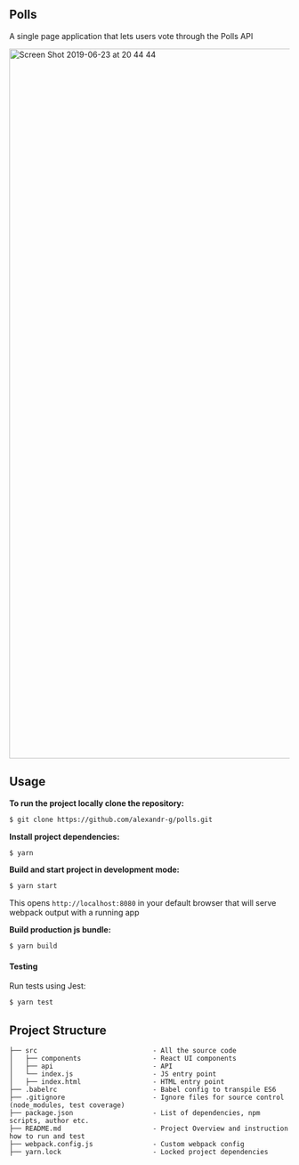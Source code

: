 ## Polls

A single page application that lets users vote through the Polls API

<img width="1275" alt="Screen Shot 2019-06-23 at 20 44 44" src="https://user-images.githubusercontent.com/9251327/59980620-a7bb2a80-95f8-11e9-8757-d426c281587d.png">

## Usage

**To run the project locally clone the repository:**

```bash
$ git clone https://github.com/alexandr-g/polls.git
```

**Install project dependencies:**

```bash
$ yarn
```

**Build and start project in development mode:**

```bash
$ yarn start
```

This opens `http://localhost:8080` in your default browser that will serve webpack output with a running app

**Build production js bundle:**

```bash
$ yarn build
```

#### Testing

Run tests using Jest:

```bash
$ yarn test
```

## Project Structure

    ├── src                             - All the source code
    │   ├── components                  - React UI components
    │   ├── api                         - API
    │   └── index.js                    - JS entry point
    │   ├── index.html                  - HTML entry point
    ├── .babelrc                        - Babel config to transpile ES6
    ├── .gitignore                      - Ignore files for source control (node_modules, test coverage)
    ├── package.json                    - List of dependencies, npm scripts, author etc.
    ├── README.md                       - Project Overview and instruction how to run and test
    ├── webpack.config.js               - Custom webpack config
    ├── yarn.lock                       - Locked project dependencies
